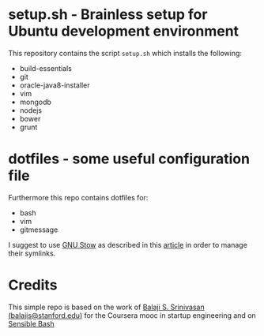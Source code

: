 # setup.sh - Brainless setup for Ubuntu development environment
This repository contains the script `setup.sh` which installs the following:

* build-essentials
* git
* oracle-java8-installer
* vim
* mongodb
* nodejs
* bower
* grunt

# dotfiles - some useful configuration file
Furthermore  this repo contains dotfiles for:

* bash
* vim
* gitmessage

I suggest to use [GNU Stow](https://www.gnu.org/software/stow/) as described
in this
[article](http://brandon.invergo.net/news/2012-05-26-using-gnu-stow-to-manage-your-dotfiles.html)
in order to manage their symlinks.

# Credits
This simple repo is based on the work of [Balaji S. Srinivasan
(balajis@stanford.edu)](https://github.com/startup-class/setup)
for the Coursera mooc in startup engineering and on [Sensible
Bash](https://github.com/mrzool/bash-sensible)
